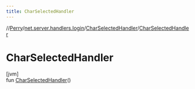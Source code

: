 ```yaml
---
title: CharSelectedHandler
---
```

//[Perry](../../../index.html)/[net.server.handlers.login](../index.html)/[CharSelectedHandler](index.html)/[CharSelectedHandler](-char-selected-handler.html)



# CharSelectedHandler



[jvm]\
fun [CharSelectedHandler](-char-selected-handler.html)()




